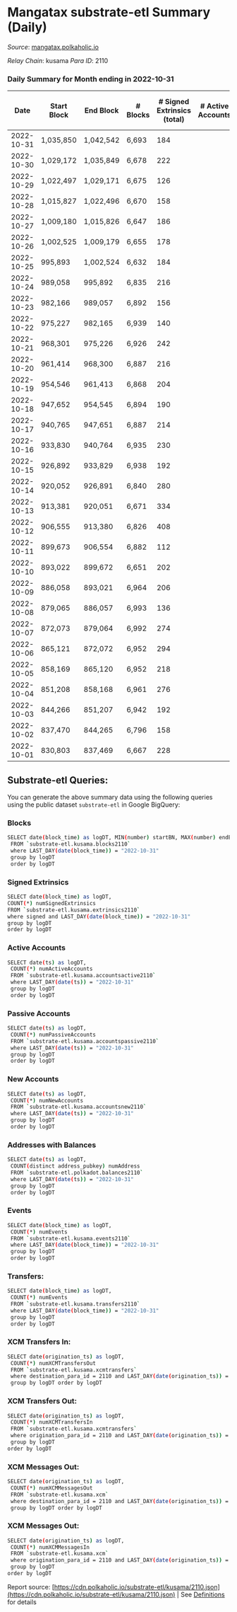 # Mangatax substrate-etl Summary (Daily)

_Source_: [mangatax.polkaholic.io](https://mangatax.polkaholic.io)

*Relay Chain*: kusama
*Para ID*: 2110



### Daily Summary for Month ending in 2022-10-31


| Date | Start Block | End Block | # Blocks | # Signed Extrinsics (total) | # Active Accounts | # Passive | # New | # Addresses with Balances | # Events | # Transfers | # XCM Transfers In | # XCM Transfers Out | # XCM In | # XCM Out | Issues | 
| ---- | ----------- | --------- | -------- | --------------------------- | ----------------- | --------- | ----- | ------------------------- | -------- | ----------- | ------------------ | ------------------- | -------- | --------- | ------ |
| 2022-10-31 | 1,035,850 | 1,042,542 | 6,693 | 184 |  |  |  | 1,395 | 13,909 | 1  | 10 ($239.43) | 6 ($1,277.21) | 10 | 11 |  |
| 2022-10-30 | 1,029,172 | 1,035,849 | 6,678 | 222 |  |  |  | 1,393 | 13,990 |   | 16 ($3,030.53) | 13 ($3,803.90) | 16 | 15 |  |
| 2022-10-29 | 1,022,497 | 1,029,171 | 6,675 | 126 |  |  |  | 1,391 | 13,774 |   | 8 ($4,843.01) | 3 ($3,331.39) | 8 | 4 |  |
| 2022-10-28 | 1,015,827 | 1,022,496 | 6,670 | 158 |  |  |  | 1,391 | 13,858 | 2  | 7 ($377.79) | 3 ($50.42) | 7 | 5 |  |
| 2022-10-27 | 1,009,180 | 1,015,826 | 6,647 | 186 |  |  |  | 1,390 | 13,870 | 3  | 10 ($344.52) | 4 ($686.97) | 10 | 8 |  |
| 2022-10-26 | 1,002,525 | 1,009,179 | 6,655 | 178 |  |  |  | 1,388 | 13,803 |   | 7 ($2,776.99) | 6 ($310.19) | 7 | 9 |  |
| 2022-10-25 | 995,893 | 1,002,524 | 6,632 | 184 |  |  |  | 1,388 | 13,834 |   | 12 ($645.92) | 11 ($2,119.77) | 12 | 11 |  |
| 2022-10-24 | 989,058 | 995,892 | 6,835 | 216 |  |  |  | 1,386 | 14,263 |   | 13 ($207.72) | 1 ($271.21) | 13 | 15 |  |
| 2022-10-23 | 982,166 | 989,057 | 6,892 | 156 |  |  |  | 1,384 | 14,290 |   | 8 ($145.05) |   | 8 | 6 |  |
| 2022-10-22 | 975,227 | 982,165 | 6,939 | 140 |  |  |  | 1,384 | 14,372 |   | 5 ($128.30) | 1 ($147.56) | 5 | 8 |  |
| 2022-10-21 | 968,301 | 975,226 | 6,926 | 242 |  |  |  | 1,382 | 14,506 | 3  | 9 ($1,083.20) |   | 9 | 6 |  |
| 2022-10-20 | 961,414 | 968,300 | 6,887 | 216 |  |  |  | 1,382 | 14,347 | 1  | 6 ($41.44) |   | 6 | 9 |  |
| 2022-10-19 | 954,546 | 961,413 | 6,868 | 204 |  |  |  | 1,380 | 14,328 |   | 9 ($408.10) |   | 9 | 10 |  |
| 2022-10-18 | 947,652 | 954,545 | 6,894 | 190 |  |  |  | 1,378 | 14,364 | 2  | 13 ($9,696.67) | 2 ($1,127.04) | 13 | 10 |  |
| 2022-10-17 | 940,765 | 947,651 | 6,887 | 214 |  |  |  | 1,378 | 14,394 |   | 11 ($347.54) |   | 11 | 14 |  |
| 2022-10-16 | 933,830 | 940,764 | 6,935 | 230 |  |  |  | 1,376 | 14,471 |   | 11 ($309.73) |   | 11 | 11 |  |
| 2022-10-15 | 926,892 | 933,829 | 6,938 | 192 |  |  |  | 1,374 | 14,443 | 1  | 6  |   | 6 | 13 |  |
| 2022-10-14 | 920,052 | 926,891 | 6,840 | 280 |  |  |  | 1,374 | 14,378 |   | 10 ($619.20) | 1 ($246.46) | 10 | 12 |  |
| 2022-10-13 | 913,381 | 920,051 | 6,671 | 334 |  |  |  | 1,372 | 14,089 | 2  | 10 ($725.65) |   | 10 | 13 |  |
| 2022-10-12 | 906,555 | 913,380 | 6,826 | 408 |  |  |  | 1,371 | 14,547 | 2  | 11 ($473.06) |   | 11 | 10 |  |
| 2022-10-11 | 899,673 | 906,554 | 6,882 | 112 |  |  |  | 1,370 | 14,210 |   | 7 ($131.06) |   | 7 | 9 |  |
| 2022-10-10 | 893,022 | 899,672 | 6,651 | 202 |  |  |  | 1,369 | 13,847 | 1  | 8 ($71.93) |   | 8 | 20 |  |
| 2022-10-09 | 886,058 | 893,021 | 6,964 | 206 |  |  |  | 1,369 | 14,513 |   | 6 ($899.04) | 2 ($254.68) | 6 | 17 |  |
| 2022-10-08 | 879,065 | 886,057 | 6,993 | 136 |  |  |  | 1,369 | 14,467 |   | 5 ($106.21) | 1 ($1,022.59) | 5 | 6 |  |
| 2022-10-07 | 872,073 | 879,064 | 6,992 | 274 |  |  |  | 1,368 | 14,667 |   | 17 ($382.09) | 3 ($1,831.52) | 16 | 19 |  |
| 2022-10-06 | 865,121 | 872,072 | 6,952 | 294 |  |  |  | 1,368 | 14,584 | 21  | 26 ($494,245.91) | 3 ($15,521.68) | 24 | 20 |  |
| 2022-10-05 | 858,169 | 865,120 | 6,952 | 218 |  |  |  | 1,359 | 14,415 | 8  | 8 ($98.08) |   | 8 | 14 |  |
| 2022-10-04 | 851,208 | 858,168 | 6,961 | 276 |  |  |  | 1,357 | 14,645 | 2  | 11 ($598.31) | 2 ($208.84) | 11 | 10 |  |
| 2022-10-03 | 844,266 | 851,207 | 6,942 | 192 |  |  |  | 1,356 | 14,465 | 1  | 14 ($8.28) | 4 ($2,896.35) | 14 | 11 |  |
| 2022-10-02 | 837,470 | 844,265 | 6,796 | 158 |  |  |  | 1,355 | 14,132 | 15  | 10 ($75.98) |   | 10 | 7 |  |
| 2022-10-01 | 830,803 | 837,469 | 6,667 | 228 |  |  |  | 1,339 | 13,911 |   | 10 ($1,064.90) |   | 10 | 10 |  |

## Substrate-etl Queries:
You can generate the above summary data using the following queries using the public dataset `substrate-etl` in Google BigQuery:

### Blocks
```bash
SELECT date(block_time) as logDT, MIN(number) startBN, MAX(number) endBN, COUNT(*) numBlocks 
 FROM `substrate-etl.kusama.blocks2110`  
 where LAST_DAY(date(block_time)) = "2022-10-31" 
 group by logDT 
 order by logDT
```

### Signed Extrinsics
```bash
SELECT date(block_time) as logDT, 
COUNT(*) numSignedExtrinsics 
FROM `substrate-etl.kusama.extrinsics2110`  
where signed and LAST_DAY(date(block_time)) = "2022-10-31" 
group by logDT 
order by logDT
```

### Active Accounts
```bash
SELECT date(ts) as logDT, 
 COUNT(*) numActiveAccounts 
 FROM `substrate-etl.kusama.accountsactive2110` 
 where LAST_DAY(date(ts)) = "2022-10-31" 
 group by logDT 
 order by logDT
```

### Passive Accounts
```bash
SELECT date(ts) as logDT, 
 COUNT(*) numPassiveAccounts 
 FROM `substrate-etl.kusama.accountspassive2110` 
 where LAST_DAY(date(ts)) = "2022-10-31" 
 group by logDT 
 order by logDT
```

### New Accounts
```bash
SELECT date(ts) as logDT, 
 COUNT(*) numNewAccounts 
 FROM `substrate-etl.kusama.accountsnew2110` 
 where LAST_DAY(date(ts)) = "2022-10-31" 
 group by logDT
 order by logDT
```

### Addresses with Balances
```bash
SELECT date(ts) as logDT,
 COUNT(distinct address_pubkey) numAddress 
 FROM `substrate-etl.polkadot.balances2110` 
 where LAST_DAY(date(ts)) = "2022-10-31" 
 group by logDT 
 order by logDT
```

### Events
```bash
SELECT date(block_time) as logDT, 
 COUNT(*) numEvents 
 FROM `substrate-etl.kusama.events2110` 
 where LAST_DAY(date(block_time)) = "2022-10-31" 
 group by logDT 
 order by logDT
```

### Transfers:
```bash
SELECT date(block_time) as logDT, 
 COUNT(*) numEvents 
 FROM `substrate-etl.kusama.transfers2110` 
 where LAST_DAY(date(block_time)) = "2022-10-31" 
 group by logDT 
 order by logDT
```

### XCM Transfers In:
```bash
SELECT date(origination_ts) as logDT, 
 COUNT(*) numXCMTransfersOut 
 FROM `substrate-etl.kusama.xcmtransfers` 
 where destination_para_id = 2110 and LAST_DAY(date(origination_ts)) = "2022-10-31" 
 group by logDT order by logDT
```

### XCM Transfers Out:
```bash
SELECT date(origination_ts) as logDT, 
 COUNT(*) numXCMTransfersIn 
 FROM `substrate-etl.kusama.xcmtransfers` 
 where origination_para_id = 2110 and LAST_DAY(date(origination_ts)) = "2022-10-31" 
 group by logDT 
order by logDT
```

### XCM Messages Out:
```bash
SELECT date(origination_ts) as logDT, 
 COUNT(*) numXCMMessagesOut 
 FROM `substrate-etl.kusama.xcm` 
 where destination_para_id = 2110 and LAST_DAY(date(origination_ts)) = "2022-10-31" 
 group by logDT order by logDT
```

### XCM Messages Out:
```bash
SELECT date(origination_ts) as logDT, 
 COUNT(*) numXCMMessagesIn 
 FROM `substrate-etl.kusama.xcm` 
 where origination_para_id = 2110 and LAST_DAY(date(origination_ts)) = "2022-10-31" 
 group by logDT 
order by logDT
```


Report source: [https://cdn.polkaholic.io/substrate-etl/kusama/2110.json](https://cdn.polkaholic.io/substrate-etl/kusama/2110.json) | See [Definitions](/DEFINITIONS.md) for details
